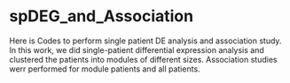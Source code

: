 # spDEG_and_Association
Here is Codes to perform single patient DE analysis and association study. In this work, we did single-patient differential expression analysis and clustered the patients into modules of different sizes. Association studies werr performed for module patients and all patients. 

